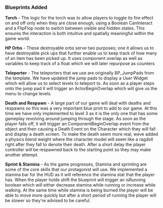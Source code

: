 ### Blueprints Added

**Torch** - The logic for the torch was to allow players to toggle its fire effect on and off only when they are close enough, using a Boolean CanInteract and a FlipFlop node to switch between visible and hidden states. This ensures the interaction is both intuitive and spatially meaningful within the game world.

**HP Orbs** -  These destroyable orbs serve two purposes; one it allows us to have destroyable pick ups that further enable us to keep track of how many of an item has been picked up. It uses component overlap as well as variables to keep track of a float which we will later repurpose as counters

**Teleporter** - The teleporters that we use are originally BP_JumpPads from the template. We have updated the jump pads to display a User Widget which will allow us to select levels to teleport to. As soon as a player steps onto the jump pad it will trigger an ActorBeginOverlap which will give us the menu to change levels.

**Death and Respawn** - A large part of our game will deal with deaths and respawns so this was a very important blue print to add to our game. At this time we have only implemented to level 3 as it is the only one that has some gameplay revolving around jumping through the stage. As soon as the player falls off, it will trigger an ComponentBeginOverlap event from the object and then causing a Death Event on the Character which they will fall and display a death screen. To make the death seem more real, weve added a physics blend weight where the character model will seem like a ragdoll right after they fall to denote their death. After a short delay the player controller will be respawned back to the starting point so they may make another attempt.

**Sprint & Stamina** - As the game progresses, Stamina and sprinting are some of the core skills that our protagonist will use. We implemented a stamina bar for the HUD as it will reference the stamina stat that the player has. When the player holds shift the blueprint will trigger an isRunning boolean which will either decrease stamina while running or increase while walking. At the same time while stamina is being burned the player will be able to move more quickly but after a short period of running the player will be slower so they're advised to be careful.